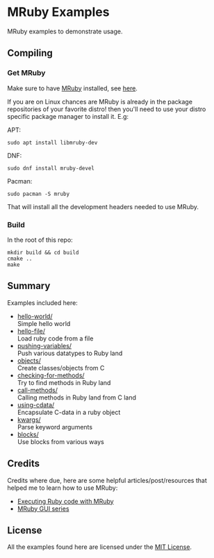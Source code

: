 # MRuby Examples

MRuby examples to demonstrate usage.

## Compiling

### Get MRuby

Make sure to have [MRuby](https://mruby.org/) installed, see [here](https://github.com/mruby/mruby#how-to-get-mruby).

If you are on Linux chances are MRuby is already in the package repositories of your favorite distro! then you'll need to use
your distro specific package manager to install it. E.g:

APT:  
```console
sudo apt install libmruby-dev
```

DNF:  
```console
sudo dnf install mruby-devel
```

Pacman:  
```console
sudo pacman -S mruby
```

That will install all the development headers needed to use MRuby.

### Build

In the root of this repo:

```console
mkdir build && cd build
cmake ..
make
```

## Summary

Examples included here:

- [hello-world/](src/hello-world/)  
    Simple hello world
- [hello-file/](src/hello-file/)  
    Load ruby code from a file
- [pushing-variables/](src/pushing-variables/)  
    Push various datatypes to Ruby land
- [objects/](src/objects/)  
    Create classes/objects from C
- [checking-for-methods/](src/checking-for-methods/)  
    Try to find methods in Ruby land
- [call-methods/](src/call-methods/)  
    Calling methods in Ruby land from C land
- [using-cdata/](src/using-cdata/)  
    Encapsulate C-data in a ruby object
- [kwargs/](src/kwargs/)  
    Parse keyword arguments
- [blocks/](src/blocks)  
    Use blocks from various ways

## Credits

Credits where due, here are some helpful articles/post/resources that helped
me to learn how to use MRuby:

- [Executing Ruby code with MRuby](https://mruby.org/docs/articles/executing-ruby-code-with-mruby.html)
- [MRuby GUI series](https://dev.to/roryo/a-new-smalltalk-style-environment-for-ruby-5f5c)

## License

All the examples found here are licensed under the [MIT License](/LICENSE).

